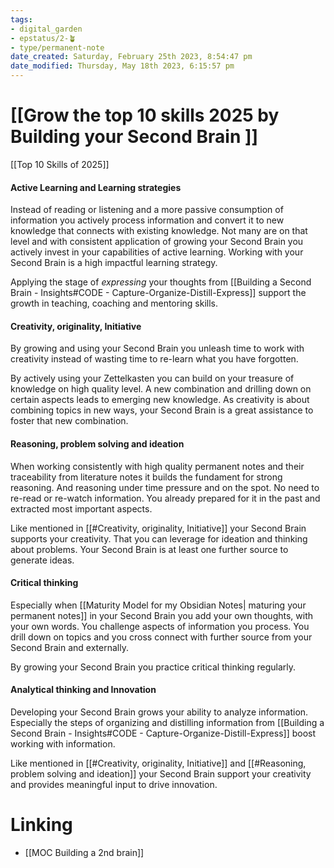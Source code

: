 ```yaml
---
tags: 
- digital_garden
- epstatus/2-🪴
- type/permanent-note
date_created: Saturday, February 25th 2023, 8:54:47 pm
date_modified: Thursday, May 18th 2023, 6:15:57 pm
---
```

# [[Grow the top 10 skills 2025 by Building your Second Brain ]]

[[Top 10 Skills of 2025]]

#### Active Learning and Learning strategies
Instead of reading or listening and a more passive consumption of information you actively process information and convert it to new knowledge that connects with existing knowledge. Not many are on that level and with consistent application of growing your Second Brain you actively invest in your capabilities of active learning. Working with your Second Brain is a high impactful learning strategy.

Applying the stage of *expressing* your thoughts from [[Building a Second Brain - Insights#CODE - Capture-Organize-Distill-Express]] support the growth in teaching, coaching and mentoring skills.

#### Creativity, originality, Initiative
By growing and using your Second Brain you unleash time to work with creativity instead of wasting time to re-learn what you have forgotten. 

By actively using your Zettelkasten you can build on your treasure of knowledge on high quality level. A new combination and drilling down on certain aspects leads to emerging new knowledge. As creativity is about combining topics in new ways, your Second Brain is a great assistance to foster that new combination.

#### Reasoning, problem solving and ideation
When working consistently with high quality permanent notes and their traceability from literature notes it builds the fundament for strong reasoning. And reasoning under time pressure and on the spot. No need to re-read or re-watch information. You already prepared for it in the past and extracted most important aspects.

Like mentioned in [[#Creativity, originality, Initiative]] your Second Brain supports your creativity. That you can leverage for ideation and thinking about problems. Your Second Brain is at least one further source to generate ideas.

#### Critical thinking
Especially when [[Maturity Model for my Obsidian Notes| maturing your permanent notes]] in your Second Brain you add your own thoughts, with your own words. You challenge aspects of information you process. You drill down on topics and you cross connect with further source from your Second Brain and externally. 

By growing your Second Brain you practice critical thinking regularly.

#### Analytical thinking and Innovation
Developing your Second Brain grows your ability to analyze information. Especially the steps of organizing and distilling information from [[Building a Second Brain - Insights#CODE - Capture-Organize-Distill-Express]] boost working with information.

Like mentioned in [[#Creativity, originality, Initiative]] and [[#Reasoning, problem solving and ideation]] your Second Brain support your creativity and provides meaningful input to drive innovation.

# Linking
+ [[MOC Building a 2nd brain]]


